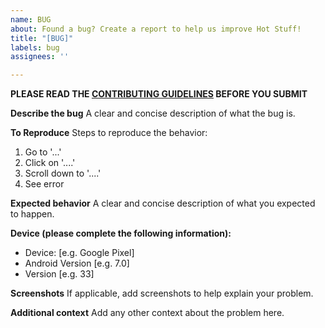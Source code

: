 ```yaml
---
name: BUG
about: Found a bug? Create a report to help us improve Hot Stuff!
title: "[BUG]"
labels: bug
assignees: ''

---
```


**PLEASE READ THE [CONTRIBUTING GUIDELINES](https://github.com/PamCatten/hot-stuff-kotlin/blob/main/CONTRIBUTING.md) BEFORE YOU SUBMIT**

**Describe the bug**
A clear and concise description of what the bug is.

**To Reproduce**
Steps to reproduce the behavior:
1. Go to '...'
2. Click on '....'
3. Scroll down to '....'
4. See error

**Expected behavior**
A clear and concise description of what you expected to happen.

**Device (please complete the following information):**
 - Device: [e.g. Google Pixel]
 - Android Version [e.g. 7.0]
 - Version [e.g. 33]

**Screenshots**
If applicable, add screenshots to help explain your problem.

**Additional context**
Add any other context about the problem here.
